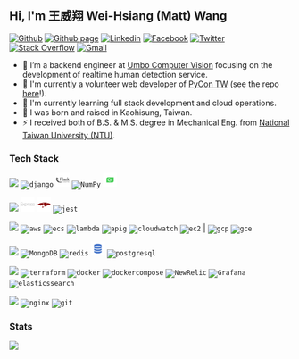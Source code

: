 ## Hi, I'm 王威翔 Wei-Hsiang (Matt) Wang

[![Github](https://img.shields.io/badge/-Github-181717?style=flat&logo=Github&logoColor=white)](https://github.com/mattwang44)
[![Github page](https://img.shields.io/badge/-Website-ff4088?style=flat&logo=hugo&logoColor=white)](https://mattwang44.github.io)
[![Linkedin](https://img.shields.io/badge/-LinkedIn-0077b5?style=flat&logo=Linkedin&logoColor=white)](https://www.linkedin.com/in/wei-hsiang-wang-60841b108/)
[![Facebook](https://img.shields.io/badge/-Facebook-1877f2?style=flat&logo=Facebook&logoColor=white)](https://www.facebook.com/profile.php?id=100000194291071)
[![Twitter](https://img.shields.io/badge/-Twitter-1da1f2?style=flat&logo=Twitter&logoColor=white)](https://twitter.com/mattwang44)
[![Stack Overflow](https://img.shields.io/badge/-Stack%20Overflow-fe7a16?style=flat&logo=StackOverflow&logoColor=white)](https://stackoverflow.com/users/7969188)
[![Gmail](https://img.shields.io/badge/-Gmail-c14438?style=flat&logo=Gmail&logoColor=white)](mailto:mattwang44@gmail.com)


- 👯 I’m a backend engineer at [Umbo Computer Vision](https://umbocv.ai/) focusing on the development of realtime human detection service.
- 🔭 I'm currently a volunteer web developer of [PyCon TW](https://tw.pycon.org/2020/en-us/) (see the repo [here](https://github.com/anuraghazra/github-readme-stats)!).
- 🤔 I'm currently learning full stack development and cloud operations.
- 🌱 I was born and raised in Kaohisung, Taiwan.
- ⚡  I received both of B.S. & M.S. degree in Mechanical Eng. from [National Taiwan University (NTU)](https://www.ntu.edu.tw/english/).

### Tech Stack

<!-- python -->
<code><img height="25" src="https://img.shields.io/badge/-%E3%80%8Cpython%E3%80%8D-013243?logo=python&style=for-the-badge&logoColor=yellow"></code>
<code><img height="25" src="https://img.stackshare.io/service/994/4aGjtNQv.png" alt="django"></code>
<code><img height="25" src="https://raw.githubusercontent.com/github/explore/80688e429a7d4ef2fca1e82350fe8e3517d3494d/topics/flask/flask.png" alt="flask"></code>
<code><img height="25" src="https://www.vectorlogo.zone/logos/numpy/numpy-icon.svg" alt="NumPy"></code>
<code><img height="25" src="https://raw.githubusercontent.com/github/explore/80688e429a7d4ef2fca1e82350fe8e3517d3494d/topics/qt/qt.png" alt="PyQt5"></code>


<!-- nodejs -->
<code><img height="25" src="https://img.shields.io/badge/-%E3%80%8CNode.JS%E3%80%8D-339933?logo=node.js&style=for-the-badge&logoColor=yellow"></code>
<code><img height="25" src="https://raw.githubusercontent.com/github/explore/80688e429a7d4ef2fca1e82350fe8e3517d3494d/topics/express/express.png" alt="Express"></code>
<code><img height="25" src="https://raw.githubusercontent.com/github/explore/80688e429a7d4ef2fca1e82350fe8e3517d3494d/topics/mongoose/mongoose.png" alt="mongoose"></code>
<code><img height="25" src="https://img.stackshare.io/service/830/jest.png" alt="jest"></code>


<!-- cloud -->
<code><img height="25" src="https://img.shields.io/badge/-%E3%80%8CCloud Platform%E3%80%8D-f38020?logo=cloud&style=for-the-badge&logoColor=yellow"></code>
<code><img height="25" src="https://cdn.iconscout.com/icon/free/png-256/aws-1869025-1583149.png" alt="aws"></code>
<code><img height="25" src="https://img.stackshare.io/service/1908/amazon-ecs.png" alt="ecs"></code>
<code><img height="25" src="https://www.azavea.com/wp-content/uploads/2016/06/AWS_Simple_Icons_Compute_AWSLambda.svg_.png" alt="lambda"></code>
<code><img height="25" src="https://img.stackshare.io/service/3299/aws-api-gateway.png" alt="apig"></code>
<code><img height="25" src="https://img.stackshare.io/service/401/amazon-cloudwatch.png" alt="cloudwatch"></code>
<code><img height="25" src="https://img.stackshare.io/service/18/amazon-ec2.png" alt="ec2"></code>
| <code><img height="25" src="https://dashboard.snapcraft.io/site_media/appmedia/2018/04/cloud_icon_256.png" alt="gcp"></code>
<code><img height="25" src="https://img1.pnghut.com/10/22/10/N6e1iaCmvj/google-cloud-platform-container-linux-by-coreos-infrastructure-as-a-service-amazon-elastic-compute.jpg" alt="gce"></code>


<!-- database -->
<code><img height="25" src="https://img.shields.io/badge/-%E3%80%8CDatabase%E3%80%8D-ff2d20?logo=db&style=for-the-badge&logoColor=yellow"></code>
<code><img height="25" src="https://camo.githubusercontent.com/b06f0a4dc198d26002e85488fd47716fe70a0ffeaa22e66e98935e7b8e424057/68747470733a2f2f656e637279707465642d74626e302e677374617469632e636f6d2f696d616765733f713d74626e253341414e643947635354547a5041772d353573736d31496d35393478595a3965525175324a796c726b594c6726757371703d434155" alt="MongoDB"></code>
<code><img height="25" src="https://cdn.iconscout.com/icon/free/png-256/redis-83994.png" alt="redis"></code>
<code><img height="25" src="https://raw.githubusercontent.com/github/explore/80688e429a7d4ef2fca1e82350fe8e3517d3494d/topics/sql/sql.png" alt="sql"></code>
<code><img height="25" src="https://cdn.iconscout.com/icon/free/png-256/postgresql-226047.png" alt="postgresql"></code>


<!-- devops -->
<code><img height="25" src="https://img.shields.io/badge/-%E3%80%8CDevOps%E3%80%8D-0790C0?logo=db&style=for-the-badge&logoColor=yellow"></code>
<code><img height="25" src="https://img.stackshare.io/service/1276/og-image-8b3e4f7d.png" alt="terraform"></code>
<code><img height="25" src="https://img.stackshare.io/service/586/n4u37v9t_400x400.png" alt="docker"></code>
<code><img height="25" src="https://images.tute.io/tute/topic/docker-compose.png" alt="dockercompose"></code>
<code><img height="25" src="https://res-1.cloudinary.com/crunchbase-production/image/upload/c_lpad,h_256,w_256,f_auto,q_auto:eco/v1478608024/ltkdakdhs9gr9dnv0qe6.png" alt="NewRelic"></code>
<code><img height="25" src="https://alternative.me/media/256/grafana-icon-fcs7ky6j0b3w7cxv-c.png" alt="Grafana"></code>
<code><img height="25" src="https://img.stackshare.io/service/841/Image_2019-05-20_at_4.58.04_PM.png" alt="elasticssearch"></code>


<!-- other -->
<code><img height="25" src="https://img.shields.io/badge/-%E3%80%8COther%E3%80%8D-9933CC?logo=db&style=for-the-badge&logoColor=yellow"></code>
<code><img height="25" src="https://img.stackshare.io/service/1052/YMxUfyWf.png" alt="nginx"></code>
<code><img height="25" src="https://img.stackshare.io/service/1046/git.png" alt="git"></code>


### Stats

[![](https://github-readme-stats.vercel.app/api?username=mattwang44&count_private=true&show_icons=true)]((https://github.com/anuraghazra/github-readme-stats))

<!--
**mattwang44/mattwang44** is a ✨ _special_ ✨ repository because its `README.md` (this file) appears on your GitHub profile.

Here are some ideas to get you started:

- 🔭 I’m currently working on ...
- 🌱 I’m currently learning ...
- 👯 I’m looking to collaborate on ...
- 🤔 I’m looking for help with ...
- 💬 Ask me about ...
- 📫 How to reach me: ...
- 😄 Pronouns: ...
- ⚡ Fun fact: ...
-->
